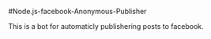 #Node.js-facebook-Anonymous-Publisher

This is a bot for automaticly publishering posts to facebook.